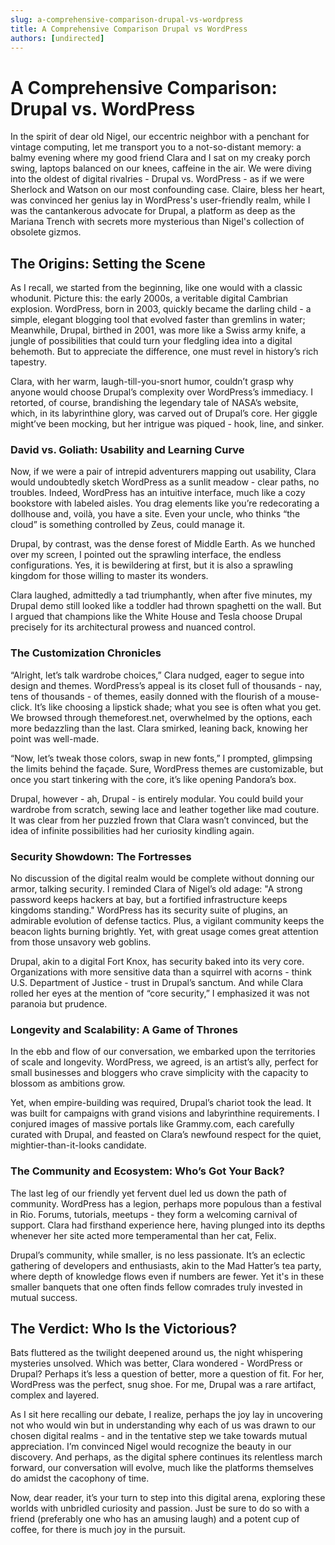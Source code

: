 ```yaml
---
slug: a-comprehensive-comparison-drupal-vs-wordpress
title: A Comprehensive Comparison Drupal vs WordPress
authors: [undirected]
---
```



# A Comprehensive Comparison: Drupal vs. WordPress

In the spirit of dear old Nigel, our eccentric neighbor with a penchant for vintage computing, let me transport you to a not-so-distant memory: a balmy evening where my good friend Clara and I sat on my creaky porch swing, laptops balanced on our knees, caffeine in the air. We were diving into the oldest of digital rivalries - Drupal vs. WordPress - as if we were Sherlock and Watson on our most confounding case. Claire, bless her heart, was convinced her genius lay in WordPress's user-friendly realm, while I was the cantankerous advocate for Drupal, a platform as deep as the Mariana Trench with secrets more mysterious than Nigel's collection of obsolete gizmos.

## The Origins: Setting the Scene

As I recall, we started from the beginning, like one would with a classic whodunit. Picture this: the early 2000s, a veritable digital Cambrian explosion. WordPress, born in 2003, quickly became the darling child - a simple, elegant blogging tool that evolved faster than gremlins in water; Meanwhile, Drupal, birthed in 2001, was more like a Swiss army knife, a jungle of possibilities that could turn your fledgling idea into a digital behemoth. But to appreciate the difference, one must revel in history’s rich tapestry.

Clara, with her warm, laugh-till-you-snort humor, couldn’t grasp why anyone would choose Drupal’s complexity over WordPress’s immediacy. I retorted, of course, brandishing the legendary tale of NASA’s website, which, in its labyrinthine glory, was carved out of Drupal’s core. Her giggle might’ve been mocking, but her intrigue was piqued - hook, line, and sinker.

### David vs. Goliath: Usability and Learning Curve

Now, if we were a pair of intrepid adventurers mapping out usability, Clara would undoubtedly sketch WordPress as a sunlit meadow - clear paths, no troubles. Indeed, WordPress has an intuitive interface, much like a cozy bookstore with labeled aisles. You drag elements like you’re redecorating a dollhouse and, voilà, you have a site. Even your uncle, who thinks “the cloud” is something controlled by Zeus, could manage it.

Drupal, by contrast, was the dense forest of Middle Earth. As we hunched over my screen, I pointed out the sprawling interface, the endless configurations. Yes, it is bewildering at first, but it is also a sprawling kingdom for those willing to master its wonders.

Clara laughed, admittedly a tad triumphantly, when after five minutes, my Drupal demo still looked like a toddler had thrown spaghetti on the wall. But I argued that champions like the White House and Tesla choose Drupal precisely for its architectural prowess and nuanced control.

### The Customization Chronicles

“Alright, let’s talk wardrobe choices,” Clara nudged, eager to segue into design and themes. WordPress’s appeal is its closet full of thousands - nay, tens of thousands - of themes, easily donned with the flourish of a mouse-click. It’s like choosing a lipstick shade; what you see is often what you get. We browsed through themeforest.net, overwhelmed by the options, each more bedazzling than the last. Clara smirked, leaning back, knowing her point was well-made.

“Now, let’s tweak those colors, swap in new fonts,” I prompted, glimpsing the limits behind the façade. Sure, WordPress themes are customizable, but once you start tinkering with the core, it’s like opening Pandora’s box.

Drupal, however - ah, Drupal - is entirely modular. You could build your wardrobe from scratch, sewing lace and leather together like mad couture. It was clear from her puzzled frown that Clara wasn’t convinced, but the idea of infinite possibilities had her curiosity kindling again.

### Security Showdown: The Fortresses

No discussion of the digital realm would be complete without donning our armor, talking security. I reminded Clara of Nigel’s old adage: "A strong password keeps hackers at bay, but a fortified infrastructure keeps kingdoms standing." WordPress has its security suite of plugins, an admirable evolution of defense tactics. Plus, a vigilant community keeps the beacon lights burning brightly. Yet, with great usage comes great attention from those unsavory web goblins.

Drupal, akin to a digital Fort Knox, has security baked into its very core. Organizations with more sensitive data than a squirrel with acorns - think U.S. Department of Justice - trust in Drupal’s sanctum. And while Clara rolled her eyes at the mention of “core security,” I emphasized it was not paranoia but prudence.

### Longevity and Scalability: A Game of Thrones

In the ebb and flow of our conversation, we embarked upon the territories of scale and longevity. WordPress, we agreed, is an artist’s ally, perfect for small businesses and bloggers who crave simplicity with the capacity to blossom as ambitions grow.

Yet, when empire-building was required, Drupal’s chariot took the lead. It was built for campaigns with grand visions and labyrinthine requirements. I conjured images of massive portals like Grammy.com, each carefully curated with Drupal, and feasted on Clara’s newfound respect for the quiet, mightier-than-it-looks candidate.

### The Community and Ecosystem: Who’s Got Your Back?

The last leg of our friendly yet fervent duel led us down the path of community. WordPress has a legion, perhaps more populous than a festival in Rio. Forums, tutorials, meetups - they form a welcoming carnival of support. Clara had firsthand experience here, having plunged into its depths whenever her site acted more temperamental than her cat, Felix.

Drupal’s community, while smaller, is no less passionate. It’s an eclectic gathering of developers and enthusiasts, akin to the Mad Hatter’s tea party, where depth of knowledge flows even if numbers are fewer. Yet it's in these smaller banquets that one often finds fellow comrades truly invested in mutual success.

## The Verdict: Who Is the Victorious?

Bats fluttered as the twilight deepened around us, the night whispering mysteries unsolved. Which was better, Clara wondered - WordPress or Drupal? Perhaps it’s less a question of better, more a question of fit. For her, WordPress was the perfect, snug shoe. For me, Drupal was a rare artifact, complex and layered.

As I sit here recalling our debate, I realize, perhaps the joy lay in uncovering not who would win but in understanding why each of us was drawn to our chosen digital realms - and in the tentative step we take towards mutual appreciation. I’m convinced Nigel would recognize the beauty in our discovery. And perhaps, as the digital sphere continues its relentless march forward, our conversation will evolve, much like the platforms themselves do amidst the cacophony of time.

Now, dear reader, it’s your turn to step into this digital arena, exploring these worlds with unbridled curiosity and passion. Just be sure to do so with a friend (preferably one who has an amusing laugh) and a potent cup of coffee, for there is much joy in the pursuit.